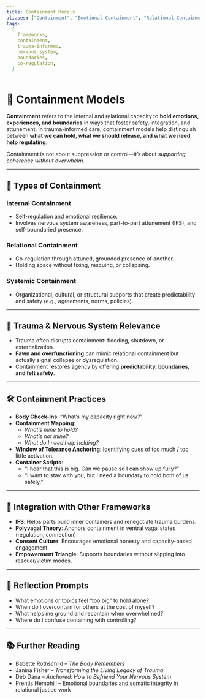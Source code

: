 ```yaml
---
title: Containment Models
aliases: ["Containment", "Emotional Containment", "Relational Containment"]
tags:
  [
    frameworks,
    containment,
    trauma-informed,
    nervous system,
    boundaries,
    co-regulation,
  ]
---
```


<!-- @format -->

# 🧲 Containment Models

**Containment** refers to the internal and relational capacity to **hold emotions, experiences, and boundaries** in ways that foster safety, integration, and attunement. In trauma-informed care, containment models help distinguish between **what we can hold, what we should release, and what we need help regulating**.

Containment is not about suppression or control—it’s about _supporting coherence without overwhelm_.

---

## 🧱 Types of Containment

### **Internal Containment**

- Self-regulation and emotional resilience.
- Involves nervous system awareness, part-to-part attunement (IFS), and self-boundaried presence.

### **Relational Containment**

- Co-regulation through attuned, grounded presence of another.
- Holding space without fixing, rescuing, or collapsing.

### **Systemic Containment**

- Organizational, cultural, or structural supports that create predictability and safety (e.g., agreements, norms, policies).

---

## 🧠 Trauma & Nervous System Relevance

- Trauma often disrupts containment: flooding, shutdown, or externalization.
- **Fawn and overfunctioning** can mimic relational containment but actually signal collapse or dysregulation.
- Containment restores agency by offering **predictability, boundaries, and felt safety**.

---

## 🛠 Containment Practices

- **Body Check-Ins**: “What’s my capacity right now?”
- **Containment Mapping**:
  - _What’s mine to hold?_
  - _What’s not mine?_
  - _What do I need help holding?_
- **Window of Tolerance Anchoring**: Identifying cues of too much / too little activation.
- **Container Scripts**:
  - “I hear that this is big. Can we pause so I can show up fully?”
  - “I want to stay with you, but I need a boundary to hold both of us safely.”

---

## 🔄 Integration with Other Frameworks

- **IFS**: Helps parts build inner containers and renegotiate trauma burdens.
- **Polyvagal Theory**: Anchors containment in ventral vagal states (regulation, connection).
- **Consent Culture**: Encourages emotional honesty and capacity-based engagement.
- **Empowerment Triangle**: Supports boundaries without slipping into rescuer/victim modes.

---

## 💬 Reflection Prompts

- What emotions or topics feel “too big” to hold alone?
- When do I overcontain for others at the cost of myself?
- What helps me ground and recontain when overwhelmed?
- Where do I confuse containing with controlling?

---

## 📚 Further Reading

- Babette Rothschild – _The Body Remembers_
- Janina Fisher – _Transforming the Living Legacy of Trauma_
- Deb Dana – _Anchored: How to Befriend Your Nervous System_
- Prentis Hemphill – Emotional boundaries and somatic integrity in relational justice work
